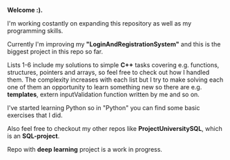 **Welcome :).** 
    
I'm working costantly on expanding this repository as well as my programming skills. 

Currently I'm improving my **"LoginAndRegistrationSystem"** and this is the biggest project in this repo so far. 

Lists 1-6 include my solutions to simple **C++** tasks covering e.g. functions, structures, pointers and arrays, so feel free to check out how I handled them. The complexity increases with each list but I try to make solving each one of them an opportunity to learn something new so there are e.g. **templates**, extern inputValidation function written by me and so on.

I've started learning Python so in "Python" you can find some basic exercises that I did. 

Also feel free to checkout my other repos like **ProjectUniversitySQL**, which is an **SQL-project**.

Repo with **deep learning** project is a work in progress.
